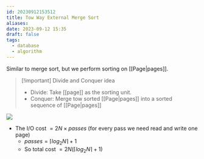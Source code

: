 ```yaml
---
id: 20230912153512
title: Tow Way External Merge Sort
aliases: 
date: 2023-09-12 15:35
draft: false
tags:
  - database
  - algorithm
---
```

Similar to merge sort, but we perform sorting on [[Page|pages]].

> [!important] Divide and Conquer idea
> - Divide: Take [[page]] as the sorting unit.
> - Conquer: Merge tow sorted [[Page|pages]] into a sorted sequence of [[Page|pages]]

![](https://pic1.zhimg.com/v2-fba9e60cdb13bc2673a542bf2fe4be20_b.jpg)

- The I/O cost $= 2N \times passes$ (for every pass we need read and write one page)
	- $passes = \lceil log_2N \rceil + 1$
	- So total cost $= 2N (\lceil log_2N \rceil + 1)$
